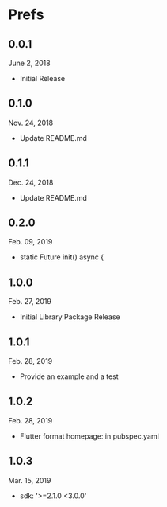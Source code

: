 # Prefs

## 0.0.1 
 June ‎2, ‎2018
- Initial Release

## 0.1.0 
 Nov. ‎24, ‎2018
- Update README.md 

## 0.1.1 
 Dec. ‎24, ‎2018
- Update README.md
 
## 0.2.0 
 Feb. ‎09, ‎2019
- static Future<SharedPreferences> init() async {

## 1.0.0
 Feb. ‎27, 2019
- ‎Initial Library Package Release

## 1.0.1 
 Feb. ‎28, 2019 
- Provide an example and a test 

## 1.0.2
 Feb. ‎28, 2019
- Flutter format  homepage: in pubspec.yaml

## 1.0.3
 Mar. 15, 2019
-  sdk: '>=2.1.0 <3.0.0'



